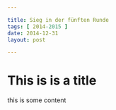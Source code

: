 ```yaml
---

title: Sieg in der fünften Runde
tags: [ 2014-2015 ]
date: 2014-12-31
layout: post

---
```


This is is a title
==================

this is some content
